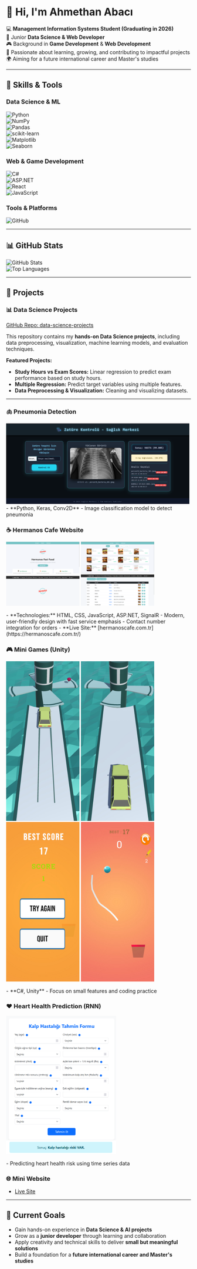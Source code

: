 # 👋 Hi, I'm Ahmethan Abacı

💻 **Management Information Systems Student (Graduating in 2026)**  
🌱 Junior **Data Science & Web Developer**  
🎮 Background in **Game Development** & **Web Development**  
🚀 Passionate about learning, growing, and contributing to impactful projects  
🌍 Aiming for a future international career and Master's studies  

---

## 🔧 Skills & Tools

### Data Science & ML
![Python](https://img.shields.io/badge/Python-3776AB?style=for-the-badge&logo=python&logoColor=white)  
![NumPy](https://img.shields.io/badge/NumPy-013243?style=for-the-badge&logo=numpy&logoColor=white)  
![Pandas](https://img.shields.io/badge/Pandas-150458?style=for-the-badge&logo=pandas&logoColor=white)  
![scikit-learn](https://img.shields.io/badge/scikit--learn-F7931E?style=for-the-badge&logo=scikit-learn&logoColor=white)  
![Matplotlib](https://img.shields.io/badge/Matplotlib-11557c?style=for-the-badge&logo=plotly&logoColor=white)  
![Seaborn](https://img.shields.io/badge/Seaborn-3182bd?style=for-the-badge&logo=python&logoColor=white)

### Web & Game Development
![C#](https://img.shields.io/badge/C%23-239120?style=for-the-badge&logo=c-sharp&logoColor=white)  
![ASP.NET](https://img.shields.io/badge/ASP.NET-512BD4?style=for-the-badge&logo=.net&logoColor=white)  
![React](https://img.shields.io/badge/React-20232A?style=for-the-badge&logo=react&logoColor=61DAFB)  
![JavaScript](https://img.shields.io/badge/JavaScript-F7DF1E?style=for-the-badge&logo=javascript&logoColor=black)

### Tools & Platforms
![GitHub](https://img.shields.io/badge/GitHub-181717?style=for-the-badge&logo=github&logoColor=white)

---

## 📊 GitHub Stats
![GitHub Stats](https://github-readme-stats.vercel.app/api?username=AhmethanAbaci&show_icons=true&theme=tokyonight)  
![Top Languages](https://github-readme-stats.vercel.app/api/top-langs/?username=AhmethanAbaci&layout=compact&theme=tokyonight)

---

## 💼 Projects

### 📊 Data Science Projects
[GitHub Repo: data-science-projects](https://github.com/AhmethanAbaci/data-science-projects)

This repository contains my **hands-on Data Science projects**, including data preprocessing, visualization, machine learning models, and evaluation techniques.

**Featured Projects:**
- **Study Hours vs Exam Scores:** Linear regression to predict exam performance based on study hours.  
- **Multiple Regression:** Predict target variables using multiple features.  
- **Data Preprocessing & Visualization:** Cleaning and visualizing datasets.

---

### 🫁 Pneumonia Detection
<img src="images/Pneumonia_detection.png" width="500px" alt="Pneumonia Detection"/>
- **Python, Keras, Conv2D**  
- Image classification model to detect pneumonia  

### ☕ Hermanos Cafe Website
<p float="left">
  <img src="images/cafe.png" width="200px" />
  <img src="images/cafe2.png" width="200px" />
  <img src="images/cafe3.png" width="200px" />
  <img src="images/cafe4.png" width="200px" />
</p>
- **Technologies:** HTML, CSS, JavaScript, ASP.NET, SignalR  
- Modern, user-friendly design with fast service emphasis  
- Contact number integration for orders  
- **Live Site:** [hermanoscafe.com.tr](https://hermanoscafe.com.tr/)

### 🎮 Mini Games (Unity)
<p float="left">
  <img src="images/CarParking.jpg" width="200px" />
  <img src="images/CarParking2.jpg" width="200px" />
  <img src="images/draw_basketball.jpg" width="200px" />
  <img src="images/draw_basketball2.jpg" width="200px" />
</p>
- **C#, Unity**  
- Focus on small features and coding practice  

### ❤️ Heart Health Prediction (RNN)
<p float="left">
  <img src="images/heart_health.png" width="300px" />
  <img src="images/hearthealth2.png" width="300px" />
</p>
- Predicting heart health risk using time series data  

### 🌐 Mini Website
- [Live Site](https://ahmethanabaci.netlify.app/)

---

## 🎯 Current Goals
- Gain hands-on experience in **Data Science & AI projects**  
- Grow as a **junior developer** through learning and collaboration  
- Apply creativity and technical skills to deliver **small but meaningful solutions**  
- Build a foundation for a **future international career and Master's studies**
